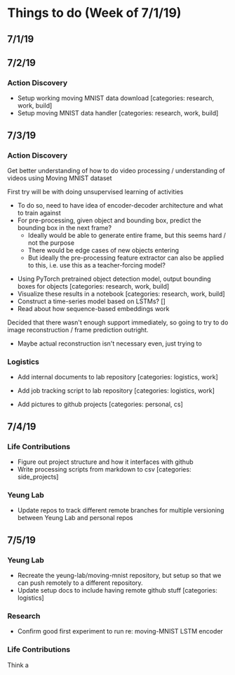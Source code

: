 # Things to do (Week of 7/1/19)

## 7/1/19


## 7/2/19

### Action Discovery
- Setup working moving MNIST data download <done> [categories: research, work, build]
- Setup moving MNIST data handler <done> [categories: research, work, build]

## 7/3/19

### Action Discovery
Get better understanding of how to do video processing / understanding of videos using Moving MNIST dataset

First try will be with doing unsupervised learning of activities
* To do so, need to have idea of encoder-decoder architecture and what to train against
* For pre-processing, given object and bounding box, predict the bounding box in the next frame?
  * Ideally would be able to generate entire frame, but this seems hard / not the purpose
  * There would be edge cases of new objects entering
  * But ideally the pre-processing feature extractor can also be applied to this, i.e. use this as a teacher-forcing model?

- Using PyTorch pretrained object detection model, output bounding boxes for objects <done> [categories: research, work, build]
- Visualize these results in a notebook <done> [categories: research, work, build]
- Construct a time-series model based on LSTMs? []
- Read about how sequence-based embeddings work

Decided that there wasn't enough support immediately, so going to try to do image reconstruction / frame prediction outright.
* Maybe actual reconstruction isn't necessary even, just trying to


### Logistics
- Add internal documents to lab repository <done> [categories: logistics, work]
- Add job tracking script to lab repository <done> [categories: logistics, work]

- Add pictures to github projects <done> [categories: personal, cs] 

## 7/4/19  

### Life Contributions  
- Figure out project structure and how it interfaces with github  
- Write processing scripts from markdown to csv <done> [categories: side_projects]    

### Yeung Lab  
- Update repos to track different remote branches for multiple versioning between Yeung Lab and personal repos  


## 7/5/19  

### Yeung Lab  
- Recreate the yeung-lab/moving-mnist repository, but setup so that we can push remotely to a different repository.  
- Update setup docs to include having remote github stuff <done> [categories: logistics]

### Research  
- Confirm good first experiment to run re: moving-MNIST LSTM encoder  

### Life Contributions  
Think a
